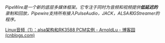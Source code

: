 *PipeWire是一个新的底层多媒体框架。它专注于同时为音频和视频提供**低延迟的**录制和回放，Pipewire支持所有接入PulseAudio，JACK，ALSA和GStreamer的程序。*

[Linux音频（1）：alsa架构和RK3588 PCM实例 - ArnoldLu - 博客园 (cnblogs.com)](https://www.cnblogs.com/arnoldlu/p/18057519)